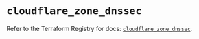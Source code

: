 # `cloudflare_zone_dnssec`

Refer to the Terraform Registry for docs: [`cloudflare_zone_dnssec`](https://registry.terraform.io/providers/cloudflare/cloudflare/4.48.0/docs/resources/zone_dnssec).
